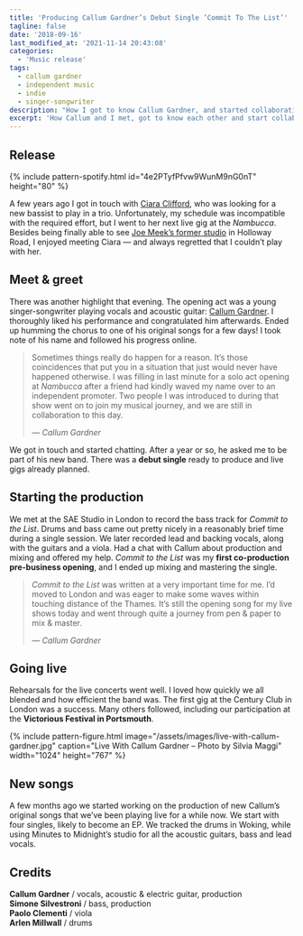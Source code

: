 ```yaml
---
title: 'Producing Callum Gardner’s Debut Single ’Commit To The List’'
tagline: false
date: '2018-09-16'
last_modified_at: '2021-11-14 20:43:08'
categories:
  - 'Music release'
tags:
  - callum gardner
  - independent music
  - indie
  - singer-songwriter
description: "How I got to know Callum Gardner, and started collaborating on his debut single and other new songs. I now co-produce and play the fretless bass in his band."
excerpt: 'How Callum and I met, got to know each other and start collaborating on new songs. I now co-produce his material and play the fretless bass in the band.'
---
```

## Release

{% include pattern-spotify.html id="4e2PTyfPfvw9WunM9nG0nT" height="80" %}

A few years ago I got in touch with [Ciara Clifford](https://open.spotify.com/artist/6y4HZjrBa7CMWVdyIkV5RQ), who was looking for a new bassist to play in a trio. Unfortunately, my schedule was incompatible with the required effort, but I went to her next live gig at the _Nambucca_. Besides being finally able to see [Joe Meek’s former studio](https://en.wikipedia.org/wiki/Joe_Meek) in Holloway Road, I enjoyed meeting Ciara — and always regretted that I couldn’t play with her.

## Meet & greet

There was another highlight that evening. The opening act was a young singer-songwriter playing vocals and acoustic guitar: [Callum Gardner](http://www.callumgardnerofficial.com/). I thoroughly liked his performance and congratulated him afterwards. Ended up humming the chorus to one of his original songs for a few days! I took note of his name and followed his progress online.

> Sometimes things really do happen for a reason. It’s those coincidences that put you in a situation that just would never have happened otherwise. I was filling in last minute for a solo act opening at _Nambucca_ after a friend had kindly waved my name over to an independent promoter. Two people I was introduced to during that show went on to join my musical journey, and we are still in collaboration to this day.
> 
> <cite>— Callum Gardner</cite>

We got in touch and started chatting. After a year or so, he asked me to be part of his new band. There was a **debut single** ready to produce and live gigs already planned.

## Starting the production

We met at the SAE Studio in London to record the bass track for _Commit to the List_. Drums and bass came out pretty nicely in a reasonably brief time during a single session. We later recorded lead and backing vocals, along with the guitars and a viola. Had a chat with Callum about production and mixing and offered my help. _Commit to the List_ was my **first co-production pre-business opening**, and I ended up mixing and mastering the single.

> _Commit to the List_ was written at a very important time for me. I’d moved to London and was eager to make some waves within touching distance of the Thames. It’s still the opening song for my live shows today and went through quite a journey from pen & paper to mix & master.
> 
> <cite>— Callum Gardner</cite>

## Going live

Rehearsals for the live concerts went well. I loved how quickly we all blended and how efficient the band was. The first gig at the Century Club in London was a success. Many others followed, including our participation at the <strong>Victorious Festival in Portsmouth</strong>.

{% include pattern-figure.html image="/assets/images/live-with-callum-gardner.jpg" caption="Live With Callum Gardner – Photo by Silvia Maggi" width="1024" height="767" %}

## New songs

A few months ago we started working on the production of new Callum’s original songs that we’ve been playing live for a while now. We start with four singles, likely to become an EP. We tracked the drums in Woking, while using Minutes to Midnight’s studio for all the acoustic guitars, bass and lead vocals.

## Credits

**Callum Gardner** / vocals, acoustic & electric guitar, production  
**Simone Silvestroni** / bass, production  
**Paolo Clementi** / viola  
**Arlen Millwall** / drums  